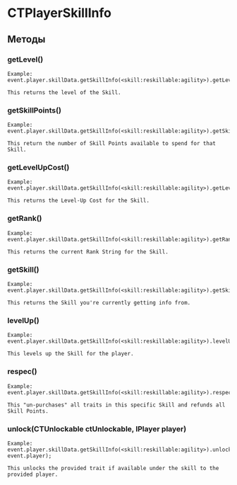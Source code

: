 # CTPlayerSkillInfo

## Методы

### getLevel()
```
Example:
event.player.skillData.getSkillInfo(<skill:reskillable:agility>).getLevel();

This returns the level of the Skill.
```


### getSkillPoints()
```
Example:
event.player.skillData.getSkillInfo(<skill:reskillable:agility>).getSkillPoints();

This return the number of Skill Points available to spend for that Skill.
```



### getLevelUpCost()
```
Example:
event.player.skillData.getSkillInfo(<skill:reskillable:agility>).getLevelUpCost();

This returns the Level-Up Cost for the Skill.
```


### getRank()
```
Example:
event.player.skillData.getSkillInfo(<skill:reskillable:agility>).getRank();

This returns the current Rank String for the Skill.
```


### getSkill()
```
Example:
event.player.skillData.getSkillInfo(<skill:reskillable:agility>).getSkill();

This returns the Skill you're currently getting info from.
```


### levelUp()
```
Example:
event.player.skillData.getSkillInfo(<skill:reskillable:agility>).levelUp();

This levels up the Skill for the player.
```



### respec()
```
Example:
event.player.skillData.getSkillInfo(<skill:reskillable:agility>).respec();

This "un-purchases" all traits in this specific Skill and refunds all Skill Points.
```



### unlock(CTUnlockable ctUnlockable, IPlayer player)
```
Example:
event.player.skillData.getSkillInfo(<skill:reskillable:agility>).unlock(<trait:reskillable:sidestep>, event.player);

This unlocks the provided trait if available under the skill to the provided player.
```